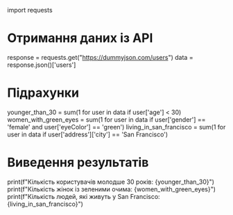 import requests

# Отримання даних із API
response = requests.get("https://dummyjson.com/users")
data = response.json()['users']

# Підрахунки
younger_than_30 = sum(1 for user in data if user['age'] < 30)
women_with_green_eyes = sum(1 for user in data if user['gender'] == 'female' and user['eyeColor'] == 'green')
living_in_san_francisco = sum(1 for user in data if user['address']['city'] == 'San Francisco')

# Виведення результатів
print(f"Кількість користувачів молодше 30 років: {younger_than_30}")
print(f"Кількість жінок із зеленими очима: {women_with_green_eyes}")
print(f"Кількість людей, які живуть у San Francisco: {living_in_san_francisco}")
